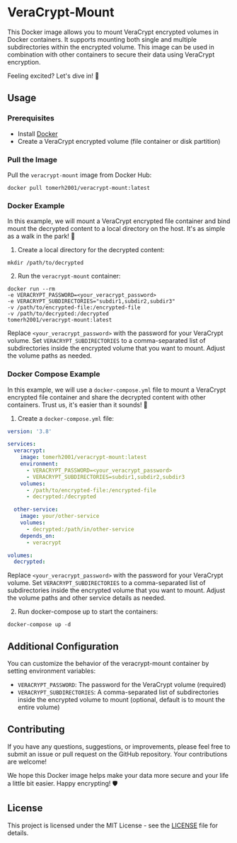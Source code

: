 # VeraCrypt-Mount

This Docker image allows you to mount VeraCrypt encrypted volumes in Docker containers. It supports mounting both single and multiple subdirectories within the encrypted volume. This image can be used in combination with other containers to secure their data using VeraCrypt encryption.

Feeling excited? Let's dive in! 🚀

## Usage

### Prerequisites
- Install [Docker](https://www.docker.com/)
- Create a VeraCrypt encrypted volume (file container or disk partition)

### Pull the Image
Pull the `veracrypt-mount` image from Docker Hub:
```
docker pull tomerh2001/veracrypt-mount:latest
```

### Docker Example
In this example, we will mount a VeraCrypt encrypted file container and bind mount the decrypted content to a local directory on the host. It's as simple as a walk in the park! 🌳

1. Create a local directory for the decrypted content:
```
mkdir /path/to/decrypted
```

2. Run the `veracrypt-mount` container:
```
docker run --rm
-e VERACRYPT_PASSWORD=<your_veracrypt_password>
-e VERACRYPT_SUBDIRECTORIES="subdir1,subdir2,subdir3"
-v /path/to/encrypted-file:/encrypted-file
-v /path/to/decrypted:/decrypted
tomerh2001/veracrypt-mount:latest
```


Replace `<your_veracrypt_password>` with the password for your VeraCrypt volume. Set `VERACRYPT_SUBDIRECTORIES` to a comma-separated list of subdirectories inside the encrypted volume that you want to mount. Adjust the volume paths as needed.

### Docker Compose Example
In this example, we will use a `docker-compose.yml` file to mount a VeraCrypt encrypted file container and share the decrypted content with other containers. Trust us, it's easier than it sounds! 🎉

1. Create a `docker-compose.yml` file:
```yaml
version: '3.8'

services:
  veracrypt:
    image: tomerh2001/veracrypt-mount:latest
    environment:
      - VERACRYPT_PASSWORD=<your_veracrypt_password>
      - VERACRYPT_SUBDIRECTORIES=subdir1,subdir2,subdir3
    volumes:
      - /path/to/encrypted-file:/encrypted-file
      - decrypted:/decrypted

  other-service:
    image: your/other-service
    volumes:
      - decrypted:/path/in/other-service
    depends_on:
      - veracrypt

volumes:
  decrypted:
```

Replace `<your_veracrypt_password>` with the password for your VeraCrypt volume. Set `VERACRYPT_SUBDIRECTORIES` to a comma-separated list of subdirectories inside the encrypted volume that you want to mount. Adjust the volume paths and other service details as needed.

2. Run docker-compose up to start the containers:
```
docker-compose up -d
```

## Additional Configuration
You can customize the behavior of the veracrypt-mount container by setting environment variables:

* `VERACRYPT_PASSWORD`: The password for the VeraCrypt volume (required)
* `VERACRYPT_SUBDIRECTORIES`: A comma-separated list of subdirectories inside the encrypted volume to mount (optional, default is to mount the entire volume)

## Contributing
If you have any questions, suggestions, or improvements, please feel free to submit an issue or pull request on the GitHub repository. Your contributions are welcome!

We hope this Docker image helps make your data more secure and your life a little bit easier. Happy encrypting! 🛡️

## License
This project is licensed under the MIT License - see the [LICENSE](https://github.com/tomerh2001/veracrypt-mount/blob/main/LICENSE) file for details.

